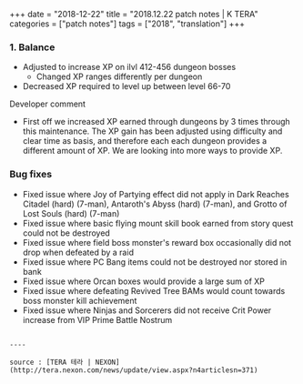 +++
date = "2018-12-22"
title = "2018.12.22 patch notes | K TERA"
categories = ["patch notes"]
tags = ["2018", "translation"]
+++

### 1. Balance
- Adjusted to increase XP on ilvl 412-456 dungeon bosses
  - Changed XP ranges differently per dungeon
- Decreased XP required to level up between level 66-70

Developer comment
- First off we increased XP earned through dungeons by 3 times through this maintenance. The XP gain has been adjusted using difficulty and clear time as basis, and therefore each each dungeon provides a different amount of XP. We are looking into more ways to provide XP.

### Bug fixes
- Fixed issue where Joy of Partying effect did not apply in Dark Reaches Citadel (hard) (7-man), Antaroth's Abyss (hard) (7-man), and Grotto of Lost Souls (hard) (7-man)
- Fixed issue where basic flying mount skill book earned from story quest could not be destroyed
- Fixed issue where field boss monster's reward box occasionally did not drop when defeated by a raid
- Fixed issue where PC Bang items could not be destroyed nor stored in bank
- Fixed issue where Orcan boxes would provide a large sum of XP
- Fixed issue where defeating Revived Tree BAMs would count towards boss monster kill achievement
- Fixed issue where Ninjas and Sorcerers did not receive Crit Power increase from VIP Prime Battle Nostrum
```

----

source : [TERA 테라 | NEXON](http://tera.nexon.com/news/update/view.aspx?n4articlesn=371)

